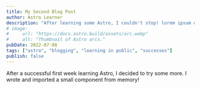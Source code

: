 ```yaml
---
title: My Second Blog Post
author: Astro Learner
description: "After learning some Astro, I couldn't stop! lorem ipsum dolor sit amet, consectetur adipiscing elit."
# image:
#     url: "https://docs.astro.build/assets/arc.webp"
#     alt: "Thumbnail of Astro arcs."
pubDate: 2022-07-08
tags: ["astro", "blogging", "learning in public", "successes"]
publish: false
---
```

After a successful first week learning Astro, I decided to try some more. I wrote and imported a small component from memory!
